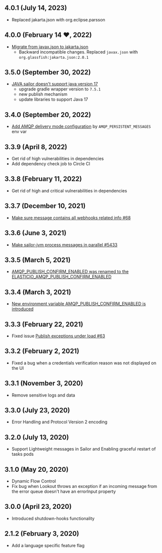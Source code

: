 ## 4.0.1 (July 14, 2023) 
  * Replaced jakarta.json with org.eclipse.parsson

## 4.0.0 (February 14 ♥, 2022) 
  * [Migrate from javax.json to jakarta.json](https://github.com/elasticio/elasticio/issues/6744)
    * Backward incompatible changes. Replaced `javax.json` with `org.glassfish:jakarta.json:2.0.1`
## 3.5.0 (September 30, 2022)

* [JAVA sailor doesn't support java version 17](https://github.com/elasticio/elasticio/issues/6364) 
  * upgrade gradle wrapper version to `7.5.1`
  * new publish mechanism
  * update libraries to support Java 17
## 3.4.0 (September 20, 2022)

* [Add AMQP delivery mode configuration](https://github.com/elasticio/elasticio/issues/6247) by `AMQP_PERSISTENT_MESSAGES` env var

## 3.3.9 (April 8, 2022)

* Get rid of high vulnerabilities in dependencies
* Add dependency check job to Circle CI

## 3.3.8 (February 11, 2022)

* Get rid of high and critical vulnerabilities in dependencies

## 3.3.7 (December 10, 2021)

* [Make sure message contains all webhooks related info #68](https://github.com/elasticio/sailor-jvm/issues/68)

## 3.3.6 (June 3, 2021)

* [Make sailor-jvm process messages in parallel #5433](https://github.com/elasticio/elasticio/issues/5433)

## 3.3.5 (March 5, 2021)

* [AMQP_PUBLISH_CONFIRM_ENABLED was renamed to the ELASTICIO_AMQP_PUBLISH_CONFIRM_ENABLED](https://github.com/elasticio/elasticio/issues/5191)

## 3.3.4 (March 3, 2021)

* [New environment variable AMQP_PUBLISH_CONFIRM_ENABLED is introduced](https://github.com/elasticio/elasticio/issues/5191)

## 3.3.3 (February 22, 2021)

* Fixed issue [Publish exceptions under load #63](https://github.com/elasticio/sailor-jvm/issues/63)

## 3.3.2 (February 2, 2021)

* Fixed a bug when a credentials verification reason was not displayed on the UI 

## 3.3.1 (November 3, 2020)

* Remove sensitive logs and data

## 3.3.0 (July 23, 2020)

* Error Handling and Protocol Version 2 encoding

## 3.2.0 (July 13, 2020)

* Support Lightweight messages in Sailor and Enabling graceful restart of tasks pods

## 3.1.0 (May 20, 2020)

* Dynamic Flow Control
* Fix bug when Lookout throws an exception if an incoming message from the error queue doesn't have an errorInput property

## 3.0.0 (April 23, 2020)

* Introduced shutdown-hooks functionality

## 2.1.2 (February 3, 2020)

* Add a language specific feature flag
